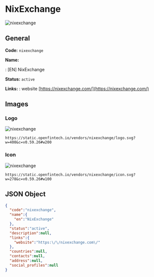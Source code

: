 
# NixExchange 
![nixexchange](https://static.openfintech.io/vendors/nixexchange/logo.svg?w=400&c=v0.59.26#w200)  

## General 
 
**Code:** `nixexchange` 
 
**Name:** 
 
:	[EN] NixExchange 
 
**Status:** `active` 
 
**Links:** 
: website [https://nixexchange.com/](https://nixexchange.com/) 
 

## Images 

### Logo 
 
![nixexchange](https://static.openfintech.io/vendors/nixexchange/logo.svg?w=400&c=v0.59.26#w200)  

```
https://static.openfintech.io/vendors/nixexchange/logo.svg?w=400&c=v0.59.26#w200
```  

### Icon 
 
![nixexchange](https://static.openfintech.io/vendors/nixexchange/icon.svg?w=278&c=v0.59.26#w100)  

```
https://static.openfintech.io/vendors/nixexchange/icon.svg?w=278&c=v0.59.26#w100
```  

## JSON Object 

```json
{
  "code":"nixexchange",
  "name":{
    "en":"NixExchange"
  },
  "status":"active",
  "description":null,
  "links":{
    "website":"https:\/\/nixexchange.com\/"
  },
  "countries":null,
  "contacts":null,
  "address":null,
  "social_profiles":null
}
```  
